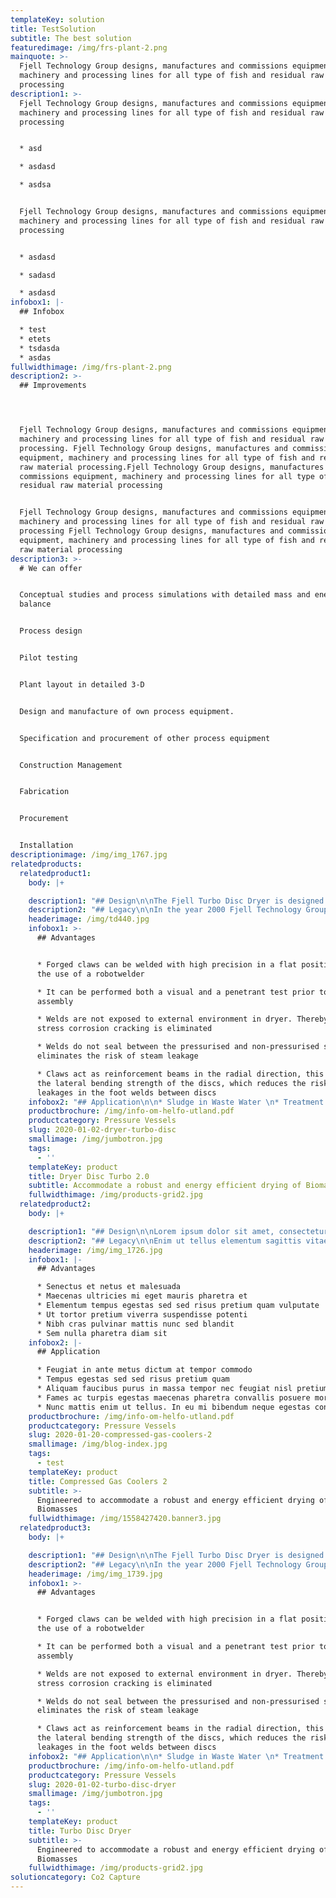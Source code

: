 ```yaml
---
templateKey: solution
title: TestSolution
subtitle: The best solution
featuredimage: /img/frs-plant-2.png
mainquote: >-
  Fjell Technology Group designs, manufactures and commissions equipment,
  machinery and processing lines for all type of fish and residual raw material
  processing
description1: >-
  Fjell Technology Group designs, manufactures and commissions equipment,
  machinery and processing lines for all type of fish and residual raw material
  processing


  * asd

  * asdasd

  * asdsa


  Fjell Technology Group designs, manufactures and commissions equipment,
  machinery and processing lines for all type of fish and residual raw material
  processing


  * asdasd

  * sadasd

  * asdasd
infobox1: |-
  ## Infobox

  * test
  * etets
  * tsdasda
  * asdas
fullwidthimage: /img/frs-plant-2.png
description2: >-
  ## Improvements




  Fjell Technology Group designs, manufactures and commissions equipment,
  machinery and processing lines for all type of fish and residual raw material
  processing. Fjell Technology Group designs, manufactures and commissions
  equipment, machinery and processing lines for all type of fish and residual
  raw material processing.Fjell Technology Group designs, manufactures and
  commissions equipment, machinery and processing lines for all type of fish and
  residual raw material processing


  Fjell Technology Group designs, manufactures and commissions equipment,
  machinery and processing lines for all type of fish and residual raw material
  processing Fjell Technology Group designs, manufactures and commissions
  equipment, machinery and processing lines for all type of fish and residual
  raw material processing
description3: >-
  # We can offer


  Conceptual studies and process simulations with detailed mass and energy
  balance


  Process design


  Pilot testing


  Plant layout in detailed 3-D


  Design and manufacture of own process equipment.


  Specification and procurement of other process equipment


  Construction Management


  Fabrication


  Procurement


  Installation
descriptionimage: /img/img_1767.jpg
relatedproducts:
  relatedproduct1:
    body: |+

    description1: "## Design\n\nThe Fjell Turbo Disc Dryer is designed for indirect heating by steam (6-10 bar). The dryer can be delivered for vacuum drying of temperature sensitive raw materials. The largest heating surface is the rotor, but additional heating surface is available as an option on the stator. The product to be dried is slowly, but vigorously, transported from inlet to outlet end by a paddle system mounted on the disc periphery. \L\L\n\nProduct discharge is normally done continuously by a speed controlled extraction screw conveyor. The discs are mounted on a heavy central shaft with a highly efficient condensate removal system integrated. Scraper bars ensure agitation between the discs, which is necessary for an efficient evaporation. The moisture evaporated from the product is collected in a high top vapour dome, and continuously removed. \L\L\n\nDryers can be supplied in all practical sizes, in all common materials of construction (carbon-, stainless-, and duplex steels), and approved and inspected according to the leading international design codes and standards (PED, ASME, JIS, GOST, DNV, Lloyds, Bureau Veritas etc..) The dryer has a unique endurable patented rotor design without traditional welded stays exposed to tear, wear, fatigue and corrosion."
    description2: "## Legacy\n\nIn the year 2000 Fjell Technology Group AS decided to develop a robust and energy efficient disc dryer specially designed for modern manufacturing methods like robotic welding. We had a competent staff with senior personnel having experience from design, manufacturing and installation of about 2000 Stord dryers since the introduction of the technology, wich took place in the late 50ies. \n\n\L\LWe added some young innovative engineers skilled in state of the art engineering design and analysis techniques. The result was the Fjell Turbo Disc Dryer with a unique patented disc design, based on efficient manufacturing techniques."
    headerimage: /img/td440.jpg
    infobox1: >-
      ## Advantages


      * Forged claws can be welded with high precision in a flat position with
      the use of a robotwelder 

      * It can be performed both a visual and a penetrant test prior to
      assembly 

      * Welds are not exposed to external environment in dryer. Thereby risk for
      stress corrosion cracking is eliminated 

      * Welds do not seal between the pressurised and non-pressurised side. This
      eliminates the risk of steam leakage

      * Claws act as reinforcement beams in the radial direction, this increase
      the lateral bending strength of the discs, which reduces the risk of
      leakages in the foot welds between discs
    infobox2: "## Application\n\n* Sludge in Waste Water \n* Treatment Plants\L Fishmeal in both land based and ship installed plants\L \n* Ingredients in the food industry\L\n* Spent grains in distilleries and breweries\L \n* Animal and poultry by-products\L Industrial bio-sludge and mineral sludge\L \n* Replacement rotors and units for old disc dryers"
    productbrochure: /img/info-om-helfo-utland.pdf
    productcategory: Pressure Vessels
    slug: 2020-01-02-dryer-turbo-disc
    smallimage: /img/jumbotron.jpg
    tags:
      - ''
    templateKey: product
    title: Dryer Disc Turbo 2.0
    subtitle: Accommodate a robust and energy efficient drying of Biomasses
    fullwidthimage: /img/products-grid2.jpg
  relatedproduct2:
    body: |+

    description1: "## Design\n\nLorem ipsum dolor sit amet, consectetur adipiscing elit, sed do eiusmod tempor incididunt ut labore et dolore magna aliqua. Nec sagittis aliquam malesuada bibendum arcu. Mi proin sed libero enim sed faucibus turpis. Pharetra diam sit amet nisl. Aliquet nec ullamcorper sit amet risus. Eu scelerisque felis imperdiet proin. Faucibus ornare suspendisse sed nisi lacus sed viverra. Hendrerit gravida rutrum quisque non tellus orci ac auctor. Nibh praesent tristique magna sit. Fusce id velit ut tortor. Leo integer malesuada nunc vel. Ipsum faucibus vitae aliquet nec ullamcorper sit amet risus nullam. Ridiculus mus mauris vitae ultricies leo integer. In vitae turpis massa sed. Platea dictumst quisque sagittis purus sit amet volutpat consequat mauris. Egestas maecenas pharetra convallis posuere morbi leo urna. Etiam dignissim diam quis enim lobortis scelerisque fermentum. Nibh tortor id aliquet lectus proin.\r\n\nMi in nulla posuere sollicitudin aliquam ultrices sagittis orci. Lectus proin nibh nisl condimentum id. Faucibus et molestie ac feugiat. Massa id neque aliquam vestibulum morbi blandit cursus. Nulla posuere sollicitudin aliquam ultrices. Tortor condimentum lacinia quis vel. Mi eget mauris pharetra et ultrices neque ornare aenean. Varius morbi enim nunc faucibus a pellentesque sit amet porttitor. Habitasse platea dictumst quisque sagittis purus sit amet volutpat. Tempus iaculis urna id volutpat lacus laoreet. Tincidunt dui ut ornare lectus sit."
    description2: "## Legacy\n\nEnim ut tellus elementum sagittis vitae et leo. Purus gravida quis blandit turpis cursus in hac habitasse platea. Ornare massa eget egestas purus viverra accumsan in. Feugiat sed lectus vestibulum mattis. Ultrices neque ornare aenean euismod elementum nisi quis eleifend quam. Augue lacus viverra vitae congue eu consequat ac. Volutpat maecenas volutpat blandit aliquam etiam erat velit scelerisque in. Tellus at urna condimentum mattis pellentesque id nibh. Nibh nisl condimentum id venenatis. Quis vel eros donec ac. Ligula ullamcorper malesuada proin libero nunc consequat interdum varius sit. Neque viverra justo nec ultrices dui sapien eget mi proin. Ornare massa eget egestas purus viverra accumsan in. Leo duis ut diam quam nulla porttitor massa. Turpis cursus in hac habitasse platea dictumst quisque sagittis. Amet aliquam id diam maecenas.\r\n\nAugue lacus viverra vitae congue eu consequat. Amet justo donec enim diam vulputate ut. Nibh mauris cursus mattis molestie. Ullamcorper malesuada proin libero nunc consequat interdum varius sit amet. Sagittis eu volutpat odio facilisis mauris sit amet massa. Integer enim neque volutpat ac tincidunt vitae semper quis lectus. Tristique nulla aliquet enim tortor at auctor urna nunc id. Quis blandit turpis cursus in hac habitasse platea dictumst quisque. Bibendum arcu vitae elementum curabitur vitae. Ac felis donec et odio pellentesque diam. Ultrices sagittis orci a scelerisque. Faucibus in ornare quam viverra orci sagittis eu volutpat. Maecenas ultricies mi eget mauris pharetra et ultrices neque ornare. Tellus at urna condimentum mattis pellentesque id nibh tortor id. Nisi porta lorem mollis aliquam ut porttitor leo a diam. Adipiscing elit ut aliquam purus sit. Scelerisque felis imperdiet proin fermentum leo vel orci porta."
    headerimage: /img/img_1726.jpg
    infobox1: |-
      ## Advantages

      * Senectus et netus et malesuada 
      * Maecenas ultricies mi eget mauris pharetra et
      * Elementum tempus egestas sed sed risus pretium quam vulputate
      * Ut tortor pretium viverra suspendisse potenti
      * Nibh cras pulvinar mattis nunc sed blandit
      * Sem nulla pharetra diam sit
    infobox2: |-
      ## Application

      * Feugiat in ante metus dictum at tempor commodo
      * Tempus egestas sed sed risus pretium quam
      * Aliquam faucibus purus in massa tempor nec feugiat nisl pretium
      * Fames ac turpis egestas maecenas pharetra convallis posuere morbi
      * Nunc mattis enim ut tellus. In eu mi bibendum neque egestas congue
    productbrochure: /img/info-om-helfo-utland.pdf
    productcategory: Pressure Vessels
    slug: 2020-01-20-compressed-gas-coolers-2
    smallimage: /img/blog-index.jpg
    tags:
      - test
    templateKey: product
    title: Compressed Gas Coolers 2
    subtitle: >-
      Engineered to accommodate a robust and energy efficient drying of
      Biomasses
    fullwidthimage: /img/1558427420.banner3.jpg
  relatedproduct3:
    body: |+

    description1: "## Design\n\nThe Fjell Turbo Disc Dryer is designed for indirect heating by steam (6-10 bar). The dryer can be delivered for vacuum drying of temperature sensitive raw materials. The largest heating surface is the rotor, but additional heating surface is available as an option on the stator. The product to be dried is slowly, but vigorously, transported from inlet to outlet end by a paddle system mounted on the disc periphery. \L\L\n\nProduct discharge is normally done continuously by a speed controlled extraction screw conveyor. The discs are mounted on a heavy central shaft with a highly efficient condensate removal system integrated. Scraper bars ensure agitation between the discs, which is necessary for an efficient evaporation. The moisture evaporated from the product is collected in a high top vapour dome, and continuously removed. \L\L\n\nDryers can be supplied in all practical sizes, in all common materials of construction (carbon-, stainless-, and duplex steels), and approved and inspected according to the leading international design codes and standards (PED, ASME, JIS, GOST, DNV, Lloyds, Bureau Veritas etc..) The dryer has a unique endurable patented rotor design without traditional welded stays exposed to tear, wear, fatigue and corrosion."
    description2: "## Legacy\n\nIn the year 2000 Fjell Technology Group AS decided to develop a robust and energy efficient disc dryer specially designed for modern manufacturing methods like robotic welding. We had a competent staff with senior personnel having experience from design, manufacturing and installation of about 2000 Stord dryers since the introduction of the technology, wich took place in the late 50ies. \n\n\L\LWe added some young innovative engineers skilled in state of the art engineering design and analysis techniques. The result was the Fjell Turbo Disc Dryer with a unique patented disc design, based on efficient manufacturing techniques."
    headerimage: /img/img_1739.jpg
    infobox1: >-
      ## Advantages


      * Forged claws can be welded with high precision in a flat position with
      the use of a robotwelder 

      * It can be performed both a visual and a penetrant test prior to
      assembly 

      * Welds are not exposed to external environment in dryer. Thereby risk for
      stress corrosion cracking is eliminated 

      * Welds do not seal between the pressurised and non-pressurised side. This
      eliminates the risk of steam leakage

      * Claws act as reinforcement beams in the radial direction, this increase
      the lateral bending strength of the discs, which reduces the risk of
      leakages in the foot welds between discs
    infobox2: "## Application\n\n* Sludge in Waste Water \n* Treatment Plants\L Fishmeal in both land based and ship installed plants\L \n* Ingredients in the food industry\L\n* Spent grains in distilleries and breweries\L \n* Animal and poultry by-products\L Industrial bio-sludge and mineral sludge\L \n* Replacement rotors and units for old disc dryers"
    productbrochure: /img/info-om-helfo-utland.pdf
    productcategory: Pressure Vessels
    slug: 2020-01-02-turbo-disc-dryer
    smallimage: /img/jumbotron.jpg
    tags:
      - ''
    templateKey: product
    title: Turbo Disc Dryer
    subtitle: >-
      Engineered to accommodate a robust and energy efficient drying of
      Biomasses
    fullwidthimage: /img/products-grid2.jpg
solutioncategory: Co2 Capture
---
```


